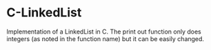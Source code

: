 # C-LinkedList

Implementation of a LinkedList in C. The print out function only does integers (as noted in the function name) but it can be easily changed. 

